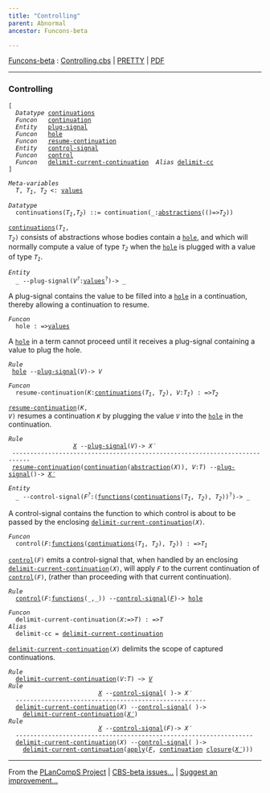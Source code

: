 ```yaml
---
title: "Controlling"
parent: Abnormal
ancestor: Funcons-beta

---
```


[Funcons-beta] : [Controlling.cbs] \| [PRETTY] \| [PDF]


----
### Controlling

<div class="highlighter-rouge"><pre class="highlight"><code>[
  <i class="keyword">Datatype</i> <span class="name"><a href="#Name_continuations">continuations</a></span>
  <i class="keyword">Funcon</i>   <span class="name"><a href="#Name_continuation">continuation</a></span>
  <i class="keyword">Entity</i>   <span class="name"><a href="#Name_plug-signal">plug-signal</a></span>
  <i class="keyword">Funcon</i>   <span class="name"><a href="#Name_hole">hole</a></span>
  <i class="keyword">Funcon</i>   <span class="name"><a href="#Name_resume-continuation">resume-continuation</a></span>
  <i class="keyword">Entity</i>   <span class="name"><a href="#Name_control-signal">control-signal</a></span>
  <i class="keyword">Funcon</i>   <span class="name"><a href="#Name_control">control</a></span>
  <i class="keyword">Funcon</i>   <span class="name"><a href="#Name_delimit-current-continuation">delimit-current-continuation</a></span>  <i class="keyword">Alias</i> <span class="name"><a href="#Name_delimit-cc">delimit-cc</a></span>
]</code></pre></div>


<div class="highlighter-rouge"><pre class="highlight"><code><i class="keyword">Meta-variables</i>
  <span id="PartVariable_T"><i class="var">T</i></span>, <span id="PartVariable_T1"><i class="var">T<sub class="sub">1</sub></i></span>, <span id="PartVariable_T2"><i class="var">T<sub class="sub">2</sub></i></span> <: <span class="name"><a href="../../../Values/Value-Types/index.html#Name_values">values</a></span></code></pre></div>


<div class="highlighter-rouge"><pre class="highlight"><code><i class="keyword">Datatype</i>
  <span class="name"><span id="Name_continuations">continuations</span></span>(<span id="Variable78_T1"><i class="var">T<sub class="sub">1</sub></i></span>,<span id="Variable85_T2"><i class="var">T<sub class="sub">2</sub></i></span>) ::= <span id="Name_continuation">continuation</span>(_:<span class="name"><a href="../../../Values/Abstraction/Generic/index.html#Name_abstractions">abstractions</a></span>(()=><span id="Variable109_T2"><i class="var">T<sub class="sub">2</sub></i></span>))</code></pre></div>


  <code><span class="name"><a href="#Name_continuations">continuations</a></span>(<i class="var">T<sub class="sub">1</sub></i>, <i class="var">T<sub class="sub">2</sub></i>)</code> consists of abstractions whose bodies contain a <code><span class="name"><a href="#Name_hole">hole</a></span></code>,
  and which will normally compute a value of type <code><i class="var">T<sub class="sub">2</sub></i></code> when the <code><span class="name"><a href="#Name_hole">hole</a></span></code> is plugged
  with a value of type <code><i class="var">T<sub class="sub">1</sub></i></code>.


<div class="highlighter-rouge"><pre class="highlight"><code><i class="keyword">Entity</i>
  _ --<span class="ent-name"><span id="Name_plug-signal">plug-signal</span></span>(<i class="var">V<sup class="sup">?</sup></i>:<span class="name"><a href="../../../Values/Value-Types/index.html#Name_values">values</a></span><sup class="sup">?</sup>)-> _</code></pre></div>


   A plug-signal contains the value to be filled into a <code><span class="name"><a href="#Name_hole">hole</a></span></code> in a continuation,
   thereby allowing a continuation to resume.


 <div class="highlighter-rouge"><pre class="highlight"><code><i class="keyword">Funcon</i>
  <span class="name"><span id="Name_hole">hole</span></span> : =><span class="name"><a href="../../../Values/Value-Types/index.html#Name_values">values</a></span></code></pre></div>

  A <code><span class="name"><a href="#Name_hole">hole</a></span></code> in a term cannot proceed until it receives a plug-signal
  containing a value to plug the hole.

<div class="highlighter-rouge"><pre class="highlight"><code><i class="keyword">Rule</i>
 <span class="name"><a href="#Name_hole">hole</a></span> --<span class="ent-name"><a href="#Name_plug-signal">plug-signal</a></span>(<i class="var">V</i>)-> <i class="var">V</i></code></pre></div>


<div class="highlighter-rouge"><pre class="highlight"><code><i class="keyword">Funcon</i>
  <span class="name"><span id="Name_resume-continuation">resume-continuation</span></span>(<span id="Variable305_K"><i class="var">K</i></span>:<span class="name"><a href="#Name_continuations">continuations</a></span>(<span id="Variable311_T1"><i class="var">T<sub class="sub">1</sub></i></span>, <span id="Variable317_T2"><i class="var">T<sub class="sub">2</sub></i></span>), <span id="Variable332_V"><i class="var">V</i></span>:<span id="Variable337_T1"><i class="var">T<sub class="sub">1</sub></i></span>) : =><span id="Variable353_T2"><i class="var">T<sub class="sub">2</sub></i></span></code></pre></div>

 <code><span class="name"><a href="#Name_resume-continuation">resume-continuation</a></span>(<i class="var">K</i>, <i class="var">V</i>)</code> resumes a continuation <code><i class="var">K</i></code> by plugging the value
 <code><i class="var">V</i></code> into the <code><span class="name"><a href="#Name_hole">hole</a></span></code> in the continuation.

<div class="highlighter-rouge"><pre class="highlight"><code><i class="keyword">Rule</i>
                  <a href="#Variable470_X"><i class="var">X</i></a> --<span class="ent-name"><a href="#Name_plug-signal">plug-signal</a></span>(<span id="Variable438_V"><i class="var">V</i></span>)-> <span id="Variable455_X'"><i class="var">X&prime;</i></span>
 ---------------------------------------------------------------------------
 <span class="name"><a href="#Name_resume-continuation">resume-continuation</a></span>(<span class="name"><a href="#Name_continuation">continuation</a></span>(<span class="name"><a href="../../../Values/Abstraction/Generic/index.html#Name_abstraction">abstraction</a></span>(<span id="Variable470_X"><i class="var">X</i></span>)), <span id="Variable487_V"><i class="var">V</i></span>:<i class="var">T</i>) --<span class="ent-name"><a href="#Name_plug-signal">plug-signal</a></span>()-> <a href="#Variable455_X'"><i class="var">X&prime;</i></a></code></pre></div>



<div class="highlighter-rouge"><pre class="highlight"><code><i class="keyword">Entity</i>
  _ --<span class="ent-name"><span id="Name_control-signal">control-signal</span></span>(<i class="var">F<sup class="sup">?</sup></i>:(<span class="name"><a href="../../../Values/Abstraction/Functions/index.html#Name_functions">functions</a></span>(<span class="name"><a href="#Name_continuations">continuations</a></span>(<i class="var">T<sub class="sub">1</sub></i>, <i class="var">T<sub class="sub">2</sub></i>), <i class="var">T<sub class="sub">2</sub></i>))<sup class="sup">?</sup>)-> _</code></pre></div>


   A control-signal contains the function to which control is about to be passed
   by the enclosing <code><span class="name"><a href="#Name_delimit-current-continuation">delimit-current-continuation</a></span>(<i class="var">X</i>)</code>.


<div class="highlighter-rouge"><pre class="highlight"><code><i class="keyword">Funcon</i>
  <span class="name"><span id="Name_control">control</span></span>(<span id="Variable607_F"><i class="var">F</i></span>:<span class="name"><a href="../../../Values/Abstraction/Functions/index.html#Name_functions">functions</a></span>(<span class="name"><a href="#Name_continuations">continuations</a></span>(<span id="Variable614_T1"><i class="var">T<sub class="sub">1</sub></i></span>, <span id="Variable620_T2"><i class="var">T<sub class="sub">2</sub></i></span>), <span id="Variable633_T2"><i class="var">T<sub class="sub">2</sub></i></span>)) : =><span id="Variable655_T1"><i class="var">T<sub class="sub">1</sub></i></span></code></pre></div>

  <code><span class="name"><a href="#Name_control">control</a></span>(<i class="var">F</i>)</code> emits a control-signal that, when handled by an enclosing
  <code><span class="name"><a href="#Name_delimit-current-continuation">delimit-current-continuation</a></span>(<i class="var">X</i>)</code>, will apply <code><i class="var">F</i></code> to the current continuation of
  <code><span class="name"><a href="#Name_control">control</a></span>(<i class="var">F</i>)</code>, (rather than proceeding with that current continuation).

<div class="highlighter-rouge"><pre class="highlight"><code><i class="keyword">Rule</i>
  <span class="name"><a href="#Name_control">control</a></span>(<span id="Variable744_F"><i class="var">F</i></span>:<span class="name"><a href="../../../Values/Abstraction/Functions/index.html#Name_functions">functions</a></span>(_,_)) --<span class="ent-name"><a href="#Name_control-signal">control-signal</a></span>(<a href="#Variable744_F"><i class="var">F</i></a>)-> <span class="name"><a href="#Name_hole">hole</a></span></code></pre></div>

<div class="highlighter-rouge"><pre class="highlight"><code><i class="keyword">Funcon</i>
  <span class="name"><span id="Name_delimit-current-continuation">delimit-current-continuation</span></span>(<span id="Variable798_X"><i class="var">X</i></span>:=><span id="Variable803_T"><i class="var">T</i></span>) : =><span id="Variable818_T"><i class="var">T</i></span>
<i class="keyword">Alias</i>
  <span class="name"><span id="Name_delimit-cc">delimit-cc</span></span> = <span class="name"><a href="#Name_delimit-current-continuation">delimit-current-continuation</a></span></code></pre></div>


  <code><span class="name"><a href="#Name_delimit-current-continuation">delimit-current-continuation</a></span>(<i class="var">X</i>)</code> delimits the scope of captured continuations.

<div class="highlighter-rouge"><pre class="highlight"><code><i class="keyword">Rule</i>
  <span class="name"><a href="#Name_delimit-current-continuation">delimit-current-continuation</a></span>(<span id="Variable856_V"><i class="var">V</i></span>:<i class="var">T</i>) ~> <a href="#Variable856_V"><i class="var">V</i></a>
<i class="keyword">Rule</i>
                         <a href="#Variable914_X"><i class="var">X</i></a> --<span class="ent-name"><a href="#Name_control-signal">control-signal</a></span>( )-> <span id="Variable901_X'"><i class="var">X&prime;</i></span>
  -----------------------------------------------------
  <span class="name"><a href="#Name_delimit-current-continuation">delimit-current-continuation</a></span>(<span id="Variable914_X"><i class="var">X</i></span>) --<span class="ent-name"><a href="#Name_control-signal">control-signal</a></span>( )->
    <span class="name"><a href="#Name_delimit-current-continuation">delimit-current-continuation</a></span>(<a href="#Variable901_X'"><i class="var">X&prime;</i></a>)
<i class="keyword">Rule</i>
                         <a href="#Variable994_X"><i class="var">X</i></a> --<span class="ent-name"><a href="#Name_control-signal">control-signal</a></span>(<span id="Variable964_F"><i class="var">F</i></span>)-> <span id="Variable981_X'"><i class="var">X&prime;</i></span>
  ------------------------------------------------------------------
  <span class="name"><a href="#Name_delimit-current-continuation">delimit-current-continuation</a></span>(<span id="Variable994_X"><i class="var">X</i></span>) --<span class="ent-name"><a href="#Name_control-signal">control-signal</a></span>( )->
    <span class="name"><a href="#Name_delimit-current-continuation">delimit-current-continuation</a></span>(<span class="name"><a href="../../../Values/Abstraction/Functions/index.html#Name_apply">apply</a></span>(<a href="#Variable964_F"><i class="var">F</i></a>, <span class="name"><a href="#Name_continuation">continuation</a></span> <span class="name"><a href="../../../Values/Abstraction/Generic/index.html#Name_closure">closure</a></span>(<a href="#Variable981_X'"><i class="var">X&prime;</i></a>)))</code></pre></div>



[Funcons-beta]: /CBS-beta/docs/Funcons-beta
  "FUNCONS-BETA"
[Unstable-Funcons-beta]: /CBS-beta/docs/Unstable-Funcons-beta
  "UNSTABLE-FUNCONS-BETA"
[Languages-beta]: /CBS-beta/docs/Languages-beta
  "LANGUAGES-BETA"
[Unstable-Languages-beta]: /CBS-beta/docs/Unstable-Languages-beta
  "UNSTABLE-LANGUAGES-BETA"
[CBS-beta]: /CBS-beta
  "CBS-BETA"
[Controlling.cbs]: https://github.com/plancomps/CBS-beta/blob/math/Funcons-beta/Computations/Abnormal/Controlling/Controlling.cbs
  "CBS SOURCE FILE ON GITHUB"
[PLAIN]: /CBS-beta/docs/Funcons-beta/Computations/Abnormal/Controlling
  "CBS SOURCE WEB PAGE"
[PRETTY]: /CBS-beta/math/Funcons-beta/Computations/Abnormal/Controlling
  "CBS-KATEX WEB PAGE"
[PDF]: https://github.com/plancomps/CBS-beta/blob/math/Funcons-beta/Computations/Abnormal/Controlling/Controlling.pdf
  "CBS-LATEX PDF FILE"
[PLanCompS Project]: https://plancomps.github.io
  "PROGRAMMING LANGUAGE COMPONENTS AND SPECIFICATIONS PROJECT HOME PAGE"

____

From the [PLanCompS Project] | [CBS-beta issues...] | [Suggest an improvement...]

[CBS-beta issues...]: https://github.com/plancomps/CBS-beta/issues
   "CBS-BETA ISSUE REPORTS ON GITHUB"
 [Suggest an improvement...]: mailto:plancomps@gmail.com?Subject=CBS-beta%20-%20comment&Body=Re%3A%20CBS-beta%20specification%20at%20Computations/Abnormal/Controlling/Controlling.cbs%0A%0AComment/Query/Issue/Suggestion%3A%0A%0A%0ASignature%3A%0A
   "GENERATE AN EMAIL TEMPLATE"
